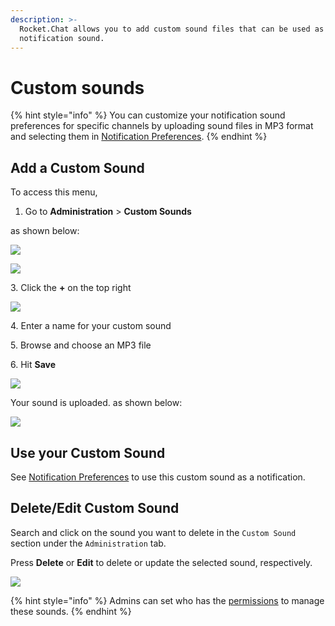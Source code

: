 ```yaml
---
description: >-
  Rocket.Chat allows you to add custom sound files that can be used as a
  notification sound.
---
```


# Custom sounds

{% hint style="info" %}
You can customize your notification sound preferences for specific channels by uploading sound files in MP3 format and selecting them in [Notification Preferences](../../user-guides/channels/#notifications-preferences).
{% endhint %}

## Add a Custom Sound

To access this menu,&#x20;

1. Go to **Administration** > **Custom Sounds**

as shown below:

![](<../../../.gitbook/assets/2021-11-20\_23-29-48 copy (1).png>)

![](../../../.gitbook/assets/2021-11-22\_21-12-21.png)

3\. Click  the **+** on the top right&#x20;

![](<../../../.gitbook/assets/2021-11-22\_21-12-21 copy.png>)

4\. Enter a name for your custom sound

5\. Browse and choose an MP3 file

6\. Hit **Save**

![](../../../.gitbook/assets/2021-11-22\_21-26-55.png)

Your sound is uploaded. as shown below:

![](<../../../.gitbook/assets/2021-11-22\_21-38-23 (1).png>)

## Use your Custom Sound

See [Notification Preferences](../../user-guides/channels/#notifications-preferences) to use this custom sound as a notification.

## Delete/Edit Custom Sound

Search and click on the sound you want to delete in the `Custom Sound` section under the `Administration` tab.

Press **Delete** or **Edit** to delete or update the selected sound, respectively.

![](../../../.gitbook/assets/2021-11-22\_21-37-32.png)

{% hint style="info" %}
Admins can set who has the [permissions](permissions-1.md) to manage these sounds.
{% endhint %}
